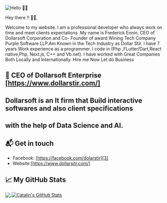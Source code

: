 ![Hello 👋🏻](https://dollarstir.com/images/main.jpg?_nc_cat=111&_nc_sid=6e5ad9&_nc_eui2=AeE_CrW9KRX8cnTbzjLml9cZxQuFAC6_AHTFC4UALr8AdCKtDrQx8zqwbi1Y6V1hE9aHm5Y6Hl0A2rHZIkO-vg51&_nc_ohc=l9cOEur5u5kAX8aAi3j&_nc_ht=scontent.facc1-1.fna&oh=e8ebd78732b7c269f8099b836602c5f4&oe=5F6CDF70)

Hey there !! 👋🏻,

Welcome to my website. I am a professional developer who always work on time and meet clients expectations .My name is Frederick Ennin, CEO of Dollarsoft Corporation and Co- Founder of award Wining Tech Company Purple Software LLP.Am Known in the Tech Industry as Dollar Stir. I have 7 years Work experience as a programmer. I code in (Php ,FLutter/Dart,React native,Php, Next.js, C++ and Vb.net). I have worked with Great Companies Both Locally and Internationally. Hire me Now Let do Business




## 📕 CEO of Dollarsoft Enterprise [https://www.dollarstir.com/] 
## Dollarsoft is an It firm that Build interactive softwares and also client specifications
## with the help of Data Science and AI.




## 📬 Get in touch

- Facebook: [https://facebook.com/dolarstir][3]
- Website:[https://www.dollarsitr.com/]






## &#x1f4c8; My GitHub Stats

<a href="https://github.com/dollarstir/">
  <img align="center" src="https://github-readme-stats.vercel.app/api/top-langs/?username=dollarstir&hide=java,html&title_color=ffffff&text_color=c9cacc&icon_color=2bbc8a&bg_color=1d1f21" />
</a>

<a href="https://github.com/dollarstir/">
  <img align="center" src="https://github-readme-stats.vercel.app/api?username=dollarstir&show_icons=true&line_height=27&count_private=true&title_color=ffffff&text_color=c9cacc&icon_color=2bbc8a&bg_color=1d1f21" alt="Catalin's GitHub Stats" />
</a>




